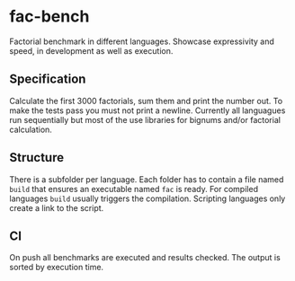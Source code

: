 # fac-bench

Factorial benchmark in different languages. Showcase expressivity and speed, in
development as well as execution.

## Specification

Calculate the first 3000 factorials, sum them and print the number out. To make the
tests pass you must not print a newline. Currently all languagues run sequentially but
most of the use libraries for bignums and/or factorial calculation.

## Structure

There is a subfolder per language. Each folder has to contain a file named `build` that
ensures an executable named `fac` is ready. For compiled languages `build` usually triggers
the compilation. Scripting languages only create a link to the script.

## CI

On push all benchmarks are executed and results checked. The output is sorted by execution
time.
